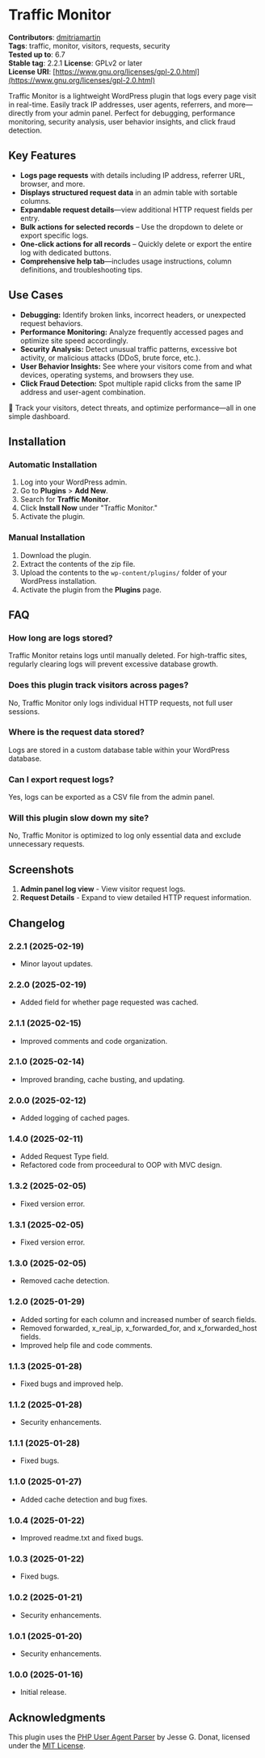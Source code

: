 # Traffic Monitor

**Contributors**: [dmitriamartin](https://profiles.wordpress.org/dmitriamartin)  
**Tags**: traffic, monitor, visitors, requests, security  
**Tested up to**: 6.7  
**Stable tag**: 2.2.1
**License**: GPLv2 or later  
**License URI**: [https://www.gnu.org/licenses/gpl-2.0.html](https://www.gnu.org/licenses/gpl-2.0.html)

Traffic Monitor is a lightweight WordPress plugin that logs every page visit in real-time. Easily track IP addresses, user agents, referrers, and more—directly from your admin panel. Perfect for debugging, performance monitoring, security analysis, user behavior insights, and click fraud detection.

## Key Features

- **Logs page requests** with details including IP address, referrer URL, browser, and more.
- **Displays structured request data** in an admin table with sortable columns.
- **Expandable request details**—view additional HTTP request fields per entry.
- **Bulk actions for selected records** – Use the dropdown to delete or export specific logs.
- **One-click actions for all records** – Quickly delete or export the entire log with dedicated buttons.
- **Comprehensive help tab**—includes usage instructions, column definitions, and troubleshooting tips.

## Use Cases

- **Debugging:** Identify broken links, incorrect headers, or unexpected request behaviors.
- **Performance Monitoring:** Analyze frequently accessed pages and optimize site speed accordingly.
- **Security Analysis:** Detect unusual traffic patterns, excessive bot activity, or malicious attacks (DDoS, brute force, etc.).
- **User Behavior Insights:** See where your visitors come from and what devices, operating systems, and browsers they use.
- **Click Fraud Detection:** Spot multiple rapid clicks from the same IP address and user-agent combination.

🚀 Track your visitors, detect threats, and optimize performance—all in one simple dashboard.

## Installation

### Automatic Installation

1. Log into your WordPress admin.
2. Go to **Plugins** > **Add New**.
3. Search for **Traffic Monitor**.
4. Click **Install Now** under "Traffic Monitor."
5. Activate the plugin.

### Manual Installation

1. Download the plugin.
2. Extract the contents of the zip file.
3. Upload the contents to the `wp-content/plugins/` folder of your WordPress installation.
4. Activate the plugin from the **Plugins** page.

## FAQ

### How long are logs stored?
Traffic Monitor retains logs until manually deleted. For high-traffic sites, regularly clearing logs will prevent excessive database growth.

### Does this plugin track visitors across pages?
No, Traffic Monitor only logs individual HTTP requests, not full user sessions.

### Where is the request data stored?
Logs are stored in a custom database table within your WordPress database.

### Can I export request logs?
Yes, logs can be exported as a CSV file from the admin panel.

### Will this plugin slow down my site?
No, Traffic Monitor is optimized to log only essential data and exclude unnecessary requests.

## Screenshots

1. **Admin panel log view** - View visitor request logs.
2. **Request Details** - Expand to view detailed HTTP request information.

## Changelog

### 2.2.1 (2025-02-19)
- Minor layout updates.

### 2.2.0 (2025-02-19)
- Added field for whether page requested was cached.

### 2.1.1 (2025-02-15)
- Improved comments and code organization.

### 2.1.0 (2025-02-14)
- Improved branding, cache busting, and updating.

### 2.0.0 (2025-02-12)
- Added logging of cached pages.

### 1.4.0 (2025-02-11)
- Added Request Type field.
- Refactored code from proceedural to OOP with MVC design.

### 1.3.2 (2025-02-05)
- Fixed version error.

### 1.3.1 (2025-02-05)
- Fixed version error.

### 1.3.0 (2025-02-05)
- Removed cache detection.

### 1.2.0 (2025-01-29)
- Added sorting for each column and increased number of search fields.
- Removed forwarded, x_real_ip, x_forwarded_for, and x_forwarded_host fields.
- Improved help file and code comments.

### 1.1.3 (2025-01-28)
- Fixed bugs and improved help.

### 1.1.2 (2025-01-28)
- Security enhancements.

### 1.1.1 (2025-01-28)
- Fixed bugs.

### 1.1.0 (2025-01-27)
- Added cache detection and bug fixes.

### 1.0.4 (2025-01-22)
- Improved readme.txt and fixed bugs.

### 1.0.3 (2025-01-22)
- Fixed bugs.

### 1.0.2 (2025-01-21)
- Security enhancements.

### 1.0.1 (2025-01-20)
- Security enhancements.

### 1.0.0 (2025-01-16)
- Initial release.

## Acknowledgments

This plugin uses the [PHP User Agent Parser](https://github.com/donatj/PhpUserAgent) by Jesse G. Donat, licensed under the [MIT License](https://opensource.org/licenses/MIT).
